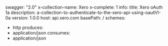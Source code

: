 swagger: "2.0"
x-collection-name: Xero
x-complete: 1
info:
  title: Xero oAuth 1a
  description: a-collection-to-authenticate-to-the-xero-api-using-oauth1-0a
  version: 1.0.0
host: api.xero.com
basePath: /
schemes:
- http
produces:
- application/json
consumes:
- application/json
